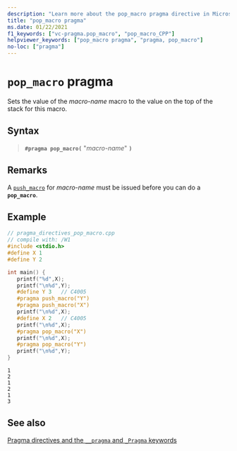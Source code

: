 ```yaml
---
description: "Learn more about the pop_macro pragma directive in Microsoft C/C++"
title: "pop_macro pragma"
ms.date: 01/22/2021
f1_keywords: ["vc-pragma.pop_macro", "pop_macro_CPP"]
helpviewer_keywords: ["pop_macro pragma", "pragma, pop_macro"]
no-loc: ["pragma"]
---
```

# `pop_macro` pragma

Sets the value of the *macro-name* macro to the value on the top of the stack for this macro.

## Syntax

> **`#pragma pop_macro(`** "*macro-name*" **`)`**

## Remarks

A [`push_macro`](../preprocessor/push-macro.md) for *macro-name* must be issued before you can do a **`pop_macro`**.

## Example

```cpp
// pragma_directives_pop_macro.cpp
// compile with: /W1
#include <stdio.h>
#define X 1
#define Y 2

int main() {
   printf("%d",X);
   printf("\n%d",Y);
   #define Y 3   // C4005
   #pragma push_macro("Y")
   #pragma push_macro("X")
   printf("\n%d",X);
   #define X 2   // C4005
   printf("\n%d",X);
   #pragma pop_macro("X")
   printf("\n%d",X);
   #pragma pop_macro("Y")
   printf("\n%d",Y);
}
```

```Output
1
2
1
2
1
3
```

## See also

[Pragma directives and the `__pragma` and `_Pragma` keywords](./pragma-directives-and-the-pragma-keyword.md)
